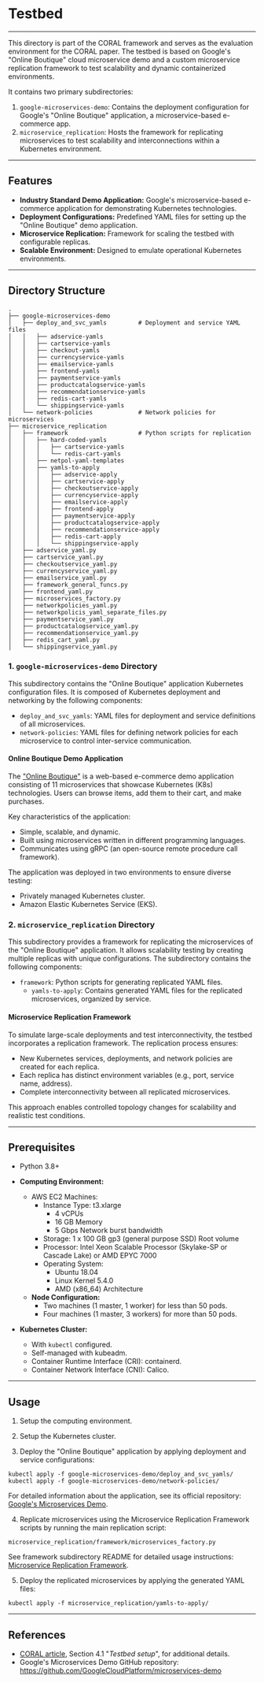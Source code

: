 # Testbed

---


This directory is part of the CORAL framework and serves as the evaluation environment for the CORAL paper. The testbed is based on Google's "Online Boutique" cloud microservice demo and a custom microservice replication framework to test scalability and dynamic containerized environments.

It contains two primary subdirectories:
1. `google-microservices-demo`: Contains the deployment configuration for Google's "Online Boutique" application, a microservice-based e-commerce app.
2. `microservice_replication`: Hosts the framework for replicating microservices to test scalability and interconnections within a Kubernetes environment.

---


## Features

* **Industry Standard Demo Application:** Google's microservice-based e-commerce application for demonstrating Kubernetes technologies.
* **Deployment Configurations:** Predefined YAML files for setting up the "Online Boutique" demo application.
* **Microservice Replication:** Framework for scaling the testbed with configurable replicas.
* **Scalable Environment:** Designed to emulate operational Kubernetes environments.


---


## Directory Structure

```
.
├── google-microservices-demo
│   ├── deploy_and_svc_yamls         # Deployment and service YAML files
│   │   ├── adservice-yamls
│   │   ├── cartservice-yamls
│   │   ├── checkout-yamls
│   │   ├── currencyservice-yamls
│   │   ├── emailservice-yamls
│   │   ├── frontend-yamls
│   │   ├── paymentservice-yamls
│   │   ├── productcatalogservice-yamls
│   │   ├── recommendationservice-yamls
│   │   ├── redis-cart-yamls
│   │   └── shippingservice-yamls
│   └── network-policies             # Network policies for microservices
├── microservice_replication
│   ├── framework                    # Python scripts for replication
│   │   ├── hard-coded-yamls
│   │   │   ├── cartservice-yamls
│   │   │   └── redis-cart-yamls
│   │   ├── netpol-yaml-templates
│   │   ├── yamls-to-apply
│   │   │   ├── adservice-apply
│   │   │   ├── cartservice-apply
│   │   │   ├── checkoutservice-apply
│   │   │   ├── currencyservice-apply
│   │   │   ├── emailservice-apply
│   │   │   ├── frontend-apply
│   │   │   ├── paymentservice-apply
│   │   │   ├── productcatalogservice-apply
│   │   │   ├── recommendationservice-apply
│   │   │   ├── redis-cart-apply
│   │   │   └── shippingservice-apply
│   ├── adservice_yaml.py
│   ├── cartservice_yaml.py
│   ├── checkoutservice_yaml.py
│   ├── currencyservice_yaml.py
│   ├── emailservice_yaml.py
│   ├── framework_general_funcs.py
│   ├── frontend_yaml.py
│   ├── microservices_factory.py
│   ├── networkpolicies_yaml.py
│   ├── networkpolicis_yaml_separate_files.py
│   ├── paymentservice_yaml.py
│   ├── productcatalogservice_yaml.py
│   ├── recommendationservice_yaml.py
│   ├── redis_cart_yaml.py
│   └── shippingservice_yaml.py
```

### 1. `google-microservices-demo` Directory
This subdirectory contains the "Online Boutique" application Kubernetes configuration files. It is composed of Kubernetes deployment and networking by the following components:

* `deploy_and_svc_yamls`: YAML files for deployment and service definitions of all microservices.
* `network-policies`: YAML files for defining network policies for each microservice to control inter-service communication.

#### Online Boutique Demo Application

The ["Online Boutique"](https://github.com/GoogleCloudPlatform/microservices-demo) is a web-based e-commerce demo application consisting of 11 microservices that showcase Kubernetes (K8s) technologies. Users can browse items, add them to their cart, and make purchases. 

Key characteristics of the application:
* Simple, scalable, and dynamic.
* Built using microservices written in different programming languages.
* Communicates using gRPC (an open-source remote procedure call framework).

The application was deployed in two environments to ensure diverse testing:
* Privately managed Kubernetes cluster.
* Amazon Elastic Kubernetes Service (EKS).

### 2. `microservice_replication` Directory
This subdirectory provides a framework for replicating the microservices of the "Online Boutique" application. It allows scalability testing by creating multiple replicas with unique configurations. 
The subdirectory contains the following components:

* `framework`: Python scripts for generating replicated YAML files.
  * `yamls-to-apply`: Contains generated YAML files for the replicated microservices, organized by service.

#### Microservice Replication Framework

To simulate large-scale deployments and test interconnectivity, the testbed incorporates a replication framework. 
The replication process ensures:
* New Kubernetes services, deployments, and network policies are created for each replica. 
* Each replica has distinct environment variables (e.g., port, service name, address). 
* Complete interconnectivity between all replicated microservices.

This approach enables controlled topology changes for scalability and realistic test conditions.


---


## Prerequisites

* Python 3.8+

* **Computing Environment:**
  * AWS EC2 Machines: 
    * Instance Type: t3.xlarge 
      * 4 vCPUs 
      * 16 GB Memory 
      * 5 Gbps Network burst bandwidth 
    * Storage: 1 x 100 GB gp3 (general purpose SSD) Root volume 
    * Processor: Intel Xeon Scalable Processor (Skylake-SP or Cascade Lake) or AMD EPYC 7000 
    * Operating System:
      * Ubuntu 18.04 
      * Linux Kernel 5.4.0 
      * AMD (x86_64) Architecture
  * **Node Configuration:**
    * Two machines (1 master, 1 worker) for less than 50 pods.
    * Four machines (1 master, 3 workers) for more than 50 pods.

* **Kubernetes Cluster:**
  * With `kubectl` configured.
  * Self-managed with kubeadm.
  * Container Runtime Interface (CRI): containerd.
  * Container Network Interface (CNI): Calico.


---


## Usage

1. Setup the computing environment.

2. Setup the Kubernetes cluster.

3. Deploy the "Online Boutique" application by applying deployment and service configurations:
  ```
  kubectl apply -f google-microservices-demo/deploy_and_svc_yamls/
  kubectl apply -f google-microservices-demo/network-policies/
  ```
  For detailed information about the application, see its official repository: [Google's Microservices Demo](https://github.com/GoogleCloudPlatform/microservices-demo).

4. Replicate microservices using the Microservice Replication Framework scripts by running the main replication script:
  ```
  microservice_replication/framework/microservices_factory.py
  ```
  See framework subdirectory README for detailed usage instructions: [Microservice Replication Framework](microservice_replication/framework/README.md).

5. Deploy the replicated microservices by applying the generated YAML files:
  ```
  kubectl apply -f microservice_replication/yamls-to-apply/
  ```


---


## References

* [CORAL article](https://doi.org/10.1016/j.cose.2024.104296), Section 4.1 "_Testbed setup_", for additional details.
* Google's Microservices Demo GitHub repository: https://github.com/GoogleCloudPlatform/microservices-demo